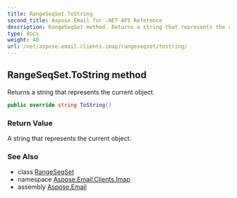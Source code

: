 ```yaml
---
title: RangeSeqSet.ToString
second_title: Aspose.Email for .NET API Reference
description: RangeSeqSet method. Returns a string that represents the current object
type: docs
weight: 40
url: /net/aspose.email.clients.imap/rangeseqset/tostring/
---
```

## RangeSeqSet.ToString method

Returns a string that represents the current object.

```csharp
public override string ToString()
```

### Return Value

A string that represents the current object.

### See Also

* class [RangeSeqSet](../)
* namespace [Aspose.Email.Clients.Imap](../../rangeseqset/)
* assembly [Aspose.Email](../../../)


